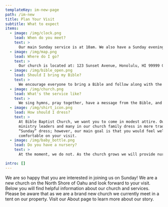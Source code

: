 ```yaml
---
templateKey: im-new-page
path: /im-new
title: Plan Your Visit
subtitle: What to expect
items:
  - image: /img/clock.png
    lead: When do you meet?
    text: >
      Our main Sunday service is at 10am. ​We also have a Sunday evening service at 6pm and a midweek service Wednesdays at 6:30pm.
  - image: /img/map.png
    lead: Where do I go?
    text: >
      Our church is located at: 123 Sunset Avenue, Honolulu, HI 99999 Once you arrive, look for the large tent and someone will meet you to help you with any questions you may have.
  - image: /img/bible_open.png
    lead: Should I bring my Bible?
    text: >
      We encourage everyone to bring a Bible and follow along with the message. If you do not have a Bible, we will provide one on request.
  - image: /img/church.png
    lead: What's the service like?
    text: >
      We sing hymns, pray together, have a message from the Bible, and hang out together afterwards. The service usually last about 1 hour 15 minutes.
  - image: /img/shirt_icon.png
    lead: How should I dress?
    text: >
      At Bible Baptist Church, we want you to come in modest attire. Our
      ministry leaders and many in our church family dress in more traditional
      “Sunday” dress; however, our main goal is that you would feel welcome and
      comfortable on your visit.
  - image: /img/baby_bottle.png
    lead: Do you have a nursery?
    text: >
      At the moment, we do not. As the church grows we will provide nursery for babies and toddlers. We love children in the services, so don't be shy about bringing your whole family!

intro: []
---
```


We are so happy that you are interested in joining us on Sunday! We are a new church on the North Shore of Oahu and look forward to your visit. Below you will find helpful information about our church and services. Please be aware that as we are a brand new church we currently meet in a tent on our property. Visit our About page to learn more about our story.
